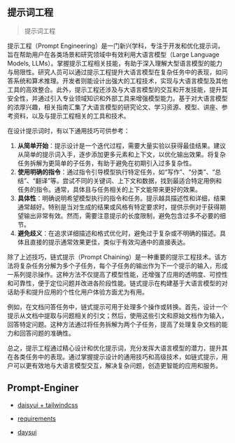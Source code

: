 ## 提示词工程

> 提示词工程

提示工程（Prompt Engineering）是一门新兴学科，专注于开发和优化提示词，旨在帮助用户在各类场景和研究领域中有效利用大语言模型（Large Language Models, LLMs）。掌握提示工程相关技能，有助于深入理解大型语言模型的能力与局限性。研究人员可以通过提示工程提升大语言模型在复杂任务中的表现，如问答系统和算术推理。开发者则能设计出强大的工程技术，实现与大语言模型及其他工具的高效整合。此外，提示工程还涉及与大语言模型的交互和开发技能，提升其安全性，并通过引入专业领域知识和外部工具来增强模型能力。基于对大语言模型的浓厚兴趣，相关指南汇集了大语言模型的研究论文、学习资源、模型、讲座、参考资料，以及与提示工程相关的工具和技术。 

在设计提示词时，有以下通用技巧可供参考：

1. **从简单开始**：提示设计是一个迭代过程，需要大量实验以获得最佳结果。建议从简单的提示词入手，逐步添加更多元素和上下文，以优化输出效果。将复杂任务拆解为更简单的子任务，有助于避免在初期引入过多复杂性。 
2. **使用明确的指令**：通过指令引导模型执行特定任务，如“写作”、“分类”、“总结”、“翻译”等。尝试不同的关键词、上下文和数据，找到最适合特定用例和任务的指令。通常，具体且与任务相关的上下文能带来更好的效果。 
3. **具体性**：明确说明希望模型执行的指令和任务。提示越具描述性和详细，结果通常越好。特别是当对生成的结果或风格有特定要求时，提供示例对于获得期望输出非常有效。然而，需要注意提示的长度限制，避免包含过多不必要的细节。 
4. **避免歧义**：在追求详细描述和格式优化时，避免过于复杂或不明确的描述。具体且直接的提示通常效果更佳，类似于有效沟通中的直接表达。 

除了上述技巧，链式提示（Prompt Chaining）是一种重要的提示工程技术。该方法将复杂任务分解为多个子任务，每个子任务的输出作为下一个提示的输入，形成一系列提示操作。这种方法不仅提高了模型性能，还增强了应用的透明度、可控性和可靠性，便于定位问题并改进各阶段性能。链式提示在构建基于大语言模型的对话助手和提升应用的个性化用户体验方面尤为有用。 

例如，在文档问答任务中，链式提示可用于处理多个操作或转换。首先，设计一个提示从文档中提取与问题相关的引文；然后，使用这些引文和原始文档作为输入，回答特定问题。这种方法通过将任务拆解为两个子任务，提高了处理复杂文档的能力和回答问题的准确性。 

总之，提示工程通过精心设计和优化提示词，充分发挥大语言模型的潜力，提升其在各类任务中的表现。通过掌握提示设计的通用技巧和高级技术，如链式提示，用户可以更有效地与大语言模型交互，解决复杂问题，创造更智能的应用和服务。

## Prompt-Enginer

+ [daisyui + tailwindcss](prompts/ui/daisyui.md)

+ [requirements](prompts/generate/4-requirements.md)

+ [daysui](prompts/frontend/daysui-v2.md)